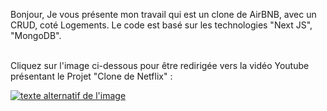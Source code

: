 Bonjour,
Je vous présente mon travail qui est un clone de AirBNB, avec un CRUD, coté Logements. Le code est basé sur les technologies "Next JS", "MongoDB".


<br />
Cliquez sur l'image ci-dessous pour être redirigée vers la vidéo Youtube présentant le Projet "Clone de Netflix" :

[![texte alternatif de l'image](https://res.cloudinary.com/dky2vpnyr/image/upload/v1688315971/MyPortfolio/AirBNB/airbnb_vsasjx.png)](https://www.youtube.com/watch?v=FPM1sAwMktU "Youtube : Présetation projet Clone Netflix MERN Next 12
")
